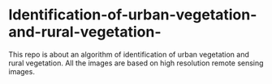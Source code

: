 # Identification-of-urban-vegetation-and-rural-vegetation-
This repo is about an algorithm of identification of urban vegetation and rural vegetation. All the images are based on high resolution remote sensing images.
